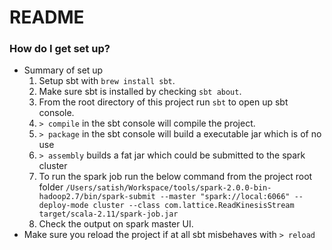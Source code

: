 # README #

### How do I get set up? ###
* Summary of set up
    1. Setup sbt with ```brew install sbt```.
    2. Make sure sbt is installed by checking ```sbt about```.
    3. From the root directory of this project run ```sbt``` to open up sbt console.
    4. ```> compile``` in the sbt console will compile the project.
    5. ```> package``` in the sbt console will build a executable jar which is of no use
    6. ```> assembly``` builds a fat jar which could be submitted to the spark cluster 
    7. To run the spark job run the below command from the project root folder 
    ```/Users/satish/Workspace/tools/spark-2.0.0-bin-hadoop2.7/bin/spark-submit --master "spark://local:6066" --deploy-mode cluster --class com.lattice.ReadKinesisStream target/scala-2.11/spark-job.jar```
    8. Check the output on spark master UI.
* Make sure you reload the project if at all sbt misbehaves with ```> reload```